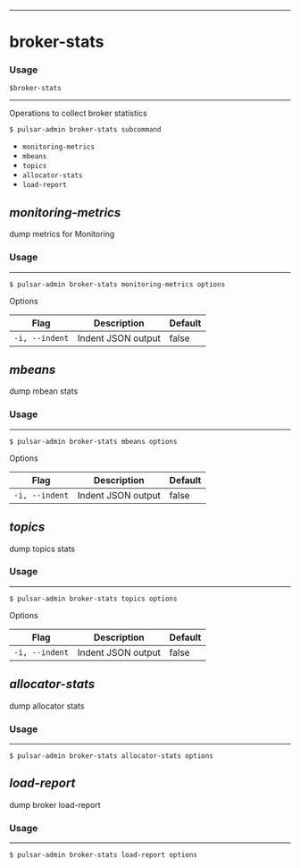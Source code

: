 ------------

# broker-stats

### Usage

`$broker-stats`

------------

Operations to collect broker statistics


```shell
$ pulsar-admin broker-stats subcommand
```

* `monitoring-metrics`
* `mbeans`
* `topics`
* `allocator-stats`
* `load-report`


## <em>monitoring-metrics</em>

dump metrics for Monitoring

### Usage

------------


```shell
$ pulsar-admin broker-stats monitoring-metrics options
```

Options


|Flag|Description|Default|
|---|---|---|
| `-i, --indent` | Indent JSON output|false|


## <em>mbeans</em>

dump mbean stats

### Usage

------------


```shell
$ pulsar-admin broker-stats mbeans options
```

Options


|Flag|Description|Default|
|---|---|---|
| `-i, --indent` | Indent JSON output|false|


## <em>topics</em>

dump topics stats

### Usage

------------


```shell
$ pulsar-admin broker-stats topics options
```

Options


|Flag|Description|Default|
|---|---|---|
| `-i, --indent` | Indent JSON output|false|


## <em>allocator-stats</em>

dump allocator stats

### Usage

------------


```shell
$ pulsar-admin broker-stats allocator-stats options
```



## <em>load-report</em>

dump broker load-report

### Usage

------------


```shell
$ pulsar-admin broker-stats load-report options
```


